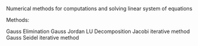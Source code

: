 Numerical methods for computations and solving linear system of equations


Methods:

Gauss Elimination
Gauss Jordan
LU Decomposition
Jacobi iterative method
Gauss Seidel iterative method